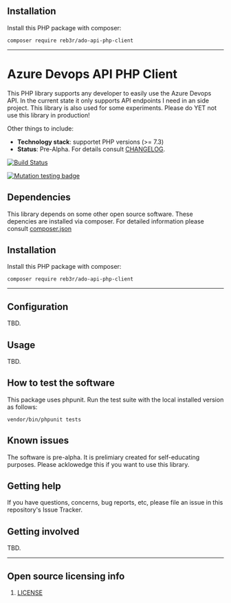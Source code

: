 ## Installation

Install this PHP package with composer:

```
composer require reb3r/ado-api-php-client
```

----

# Azure Devops API PHP Client

This PHP library supports any developer to easily use the Azure Devops API. In the current state it only supports API endpoints I need in an side project. This library is also used for some experiments. Please do YET not use this library in production!

Other things to include:

  - **Technology stack**: supportet PHP versions (>= 7.3)
  - **Status**:  Pre-Alpha. For details consult [CHANGELOG](CHANGELOG.md).

  [![Build Status](https://api.travis-ci.com/reb3r/ado-api-php-client.svg?branch=main)](https://api.travis-ci.com/reb3r/ado-api-php-client.svg?branch=main)

  [![Mutation testing badge](https://img.shields.io/endpoint?style=flat&url=https%3A%2F%2Fbadge-api.stryker-mutator.io%2Fgithub.com%2Freb3r%2Fado-api-php-client%2Fmain)](https://dashboard.stryker-mutator.io/reports/github.com/reb3r/ado-api-php-client/main)
## Dependencies

This library depends on some other open source software. These depencies are installed via composer. For detailed information please consult [composer.json](composer.json)

## Installation

Install this PHP package with composer:

```
composer require reb3r/ado-api-php-client
```

----

## Configuration

TBD.

## Usage

TBD.

## How to test the software

This package uses phpunit. Run the test suite with the local installed version as follows:

```
vendor/bin/phpunit tests
```

## Known issues

The software is pre-alpha. It is prelimiary created for self-educating purposes. Please acklowedge this if you want to use this library.

## Getting help

If you have questions, concerns, bug reports, etc, please file an issue in this repository's Issue Tracker.

## Getting involved

TBD.


----

## Open source licensing info
1. [LICENSE](LICENSE)

